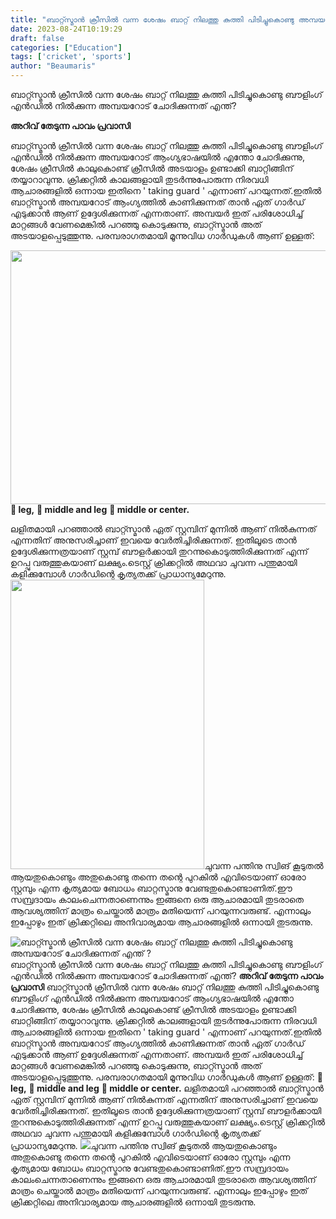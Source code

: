 ```yaml
---
title: "ബാറ്റ്സ്മാൻ ക്രീസിൽ വന്ന ശേഷം ബാറ്റ് നിലത്തു കുത്തി പിടിച്ചുകൊണ്ടു അമ്പയറോട് ചോദിക്കുന്നത് എന്ത് ?"
date: 2023-08-24T10:19:29
draft: false
categories: ["Education"]
tags: ['cricket', 'sports']
author: "Beaumaris"
---
```


ബാറ്റ്സ്മാൻ ക്രീസിൽ വന്ന ശേഷം ബാറ്റ് നിലത്തു കുത്തി പിടിച്ചുകൊണ്ടു ബൗളിംഗ് എൻഡിൽ നിൽക്കുന്ന അമ്പയറോട് ചോദിക്കുന്നത് എന്ത്?

<strong>അറിവ് തേടുന്ന പാവം പ്രവാസി</strong>

ബാറ്റ്സ്മാൻ ക്രീസിൽ വന്ന ശേഷം ബാറ്റ് നിലത്തു കുത്തി പിടിച്ചുകൊണ്ടു ബൗളിംഗ് എൻഡിൽ നിൽക്കുന്ന അമ്പയറോട് ആംഗ്യഭാഷയിൽ എന്തോ ചോദിക്കുന്നു, ശേഷം ക്രീസിൽ കാലുകൊണ്ട് ക്രീസിൽ അടയാളം ഉണ്ടാക്കി ബാറ്റിങ്ങിന് തയ്യാറാവുന്നു. ക്രിക്കറ്റിൽ കാലങ്ങളായി തുടർന്നുപോരുന്ന നിരവധി ആചാരങ്ങളിൽ ഒന്നായ ഇതിനെ ' taking guard ' എന്നാണ് പറയുന്നത്.ഇതിൽ ബാറ്റ്സ്മാൻ അമ്പയറോട് ആംഗ്യത്തിൽ കാണിക്കുന്നത് താൻ ഏത് ഗാർഡ് എടുക്കാൻ ആണ് ഉദ്ദേശിക്കുന്നത് എന്നതാണ്.
അമ്പയർ ഇത് പരിശോധിച്ച് മാറ്റങ്ങൾ വേണമെങ്കിൽ പറഞ്ഞു കൊടുക്കുന്നു, ബാറ്റ്സ്മാൻ അത് അടയാളപ്പെടുത്തുന്നു.
പരമ്പരാഗതമായി മൂന്നുവിധ ഗാർഡുകൾ ആണ് ഉള്ളത്:

<strong><img class="size-full wp-image-415645 aligncenter" src="https://cdn.boolokam.com/articles/2023/08/add.jpg" alt="" width="540" height="406" />📌 leg,</strong>
<strong>📌 middle and leg</strong>
<strong>📌 middle or center.</strong>

ലളിതമായി പറഞ്ഞാൽ ബാറ്റ്സ്മാൻ ഏത് സ്റ്റമ്പിന് മുന്നിൽ ആണ് നിൽകുന്നത് എന്നതിന് അനുസരിച്ചാണ് ഇവയെ വേർതിച്ചിരിക്കുന്നത്. ഇതിലൂടെ താൻ ഉദ്ദേശിക്കുന്നത്രയാണ് സ്റ്റമ്പ് ബൗളർക്കായി തുറന്നുകൊടുത്തിരിക്കുന്നത് എന്ന് ഉറപ്പു വരുത്തുകയാണ് ലക്ഷ്യം.ടെസ്റ്റ് ക്രിക്കറ്റിൽ അഥവാ ചുവന്ന പന്തുമായി കളിക്കുമ്പോൾ ഗാർഡിന്റെ കൃത്യതക്ക് പ്രാധാന്യമേറുന്നു.
<img class="size-full wp-image-415646 aligncenter" src="https://cdn.boolokam.com/articles/2023/08/wdwfwfff.jpg" alt="" width="310" height="463" />ചുവന്ന പന്തിനു സ്വിങ് കൂടുതൽ ആയതുകൊണ്ടും അതുകൊണ്ടു തന്നെ തന്റെ പുറകിൽ എവിടെയാണ് ഓരോ സ്റ്റമ്പും എന്ന കൃത്യമായ ബോധം ബാറ്റസ്മാനു വേണ്ടതുകൊണ്ടാണിത്.ഈ സമ്പ്രദായം കാലംചെന്നതാണെന്നും ഇങ്ങനെ ഒരു ആചാരമായി തുടരാതെ ആവശ്യത്തിന് മാത്രം ചെയ്താൽ മാത്രം മതിയെന്ന് പറയുന്നവരുണ്ട്. എന്നാലും ഇപ്പോഴും ഇത് ക്രിക്കറ്റിലെ അനിവാര്യമായ ആചാരങ്ങളിൽ ഒന്നായി തുടരുന്നു.


![ബാറ്റ്സ്മാൻ ക്രീസിൽ വന്ന ശേഷം ബാറ്റ് നിലത്തു കുത്തി പിടിച്ചുകൊണ്ടു അമ്പയറോട് ചോദിക്കുന്നത് എന്ത് ?](https://cdn.boolokam.com/articles/2023/08/add.jpg)ബാറ്റ്സ്മാൻ ക്രീസിൽ വന്ന ശേഷം ബാറ്റ് നിലത്തു കുത്തി പിടിച്ചുകൊണ്ടു ബൗളിംഗ് എൻഡിൽ നിൽക്കുന്ന അമ്പയറോട് ചോദിക്കുന്നത് എന്ത്? **അറിവ് തേടുന്ന പാവം പ്രവാസി** ബാറ്റ്സ്മാൻ ക്രീസിൽ വന്ന ശേഷം ബാറ്റ് നിലത്തു കുത്തി പിടിച്ചുകൊണ്ടു ബൗളിംഗ് എൻഡിൽ നിൽക്കുന്ന അമ്പയറോട് ആംഗ്യഭാഷയിൽ എന്തോ ചോദിക്കുന്നു, ശേഷം ക്രീസിൽ കാലുകൊണ്ട് ക്രീസിൽ അടയാളം ഉണ്ടാക്കി ബാറ്റിങ്ങിന് തയ്യാറാവുന്നു. ക്രിക്കറ്റിൽ കാലങ്ങളായി തുടർന്നുപോരുന്ന നിരവധി ആചാരങ്ങളിൽ ഒന്നായ ഇതിനെ ' taking guard ' എന്നാണ് പറയുന്നത്.ഇതിൽ ബാറ്റ്സ്മാൻ അമ്പയറോട് ആംഗ്യത്തിൽ കാണിക്കുന്നത് താൻ ഏത് ഗാർഡ് എടുക്കാൻ ആണ് ഉദ്ദേശിക്കുന്നത് എന്നതാണ്. അമ്പയർ ഇത് പരിശോധിച്ച് മാറ്റങ്ങൾ വേണമെങ്കിൽ പറഞ്ഞു കൊടുക്കുന്നു, ബാറ്റ്സ്മാൻ അത് അടയാളപ്പെടുത്തുന്നു. പരമ്പരാഗതമായി മൂന്നുവിധ ഗാർഡുകൾ ആണ് ഉള്ളത്: **📌 leg,** **📌 middle and leg** **📌 middle or center.** ലളിതമായി പറഞ്ഞാൽ ബാറ്റ്സ്മാൻ ഏത് സ്റ്റമ്പിന് മുന്നിൽ ആണ് നിൽകുന്നത് എന്നതിന് അനുസരിച്ചാണ് ഇവയെ വേർതിച്ചിരിക്കുന്നത്. ഇതിലൂടെ താൻ ഉദ്ദേശിക്കുന്നത്രയാണ് സ്റ്റമ്പ് ബൗളർക്കായി തുറന്നുകൊടുത്തിരിക്കുന്നത് എന്ന് ഉറപ്പു വരുത്തുകയാണ് ലക്ഷ്യം.ടെസ്റ്റ് ക്രിക്കറ്റിൽ അഥവാ ചുവന്ന പന്തുമായി കളിക്കുമ്പോൾ ഗാർഡിന്റെ കൃത്യതക്ക് പ്രാധാന്യമേറുന്നു. ![](https://cdn.boolokam.com/articles/2023/08/wdwfwfff.jpg)ചുവന്ന പന്തിനു സ്വിങ് കൂടുതൽ ആയതുകൊണ്ടും അതുകൊണ്ടു തന്നെ തന്റെ പുറകിൽ എവിടെയാണ് ഓരോ സ്റ്റമ്പും എന്ന കൃത്യമായ ബോധം ബാറ്റസ്മാനു വേണ്ടതുകൊണ്ടാണിത്.ഈ സമ്പ്രദായം കാലംചെന്നതാണെന്നും ഇങ്ങനെ ഒരു ആചാരമായി തുടരാതെ ആവശ്യത്തിന് മാത്രം ചെയ്താൽ മാത്രം മതിയെന്ന് പറയുന്നവരുണ്ട്. എന്നാലും ഇപ്പോഴും ഇത് ക്രിക്കറ്റിലെ അനിവാര്യമായ ആചാരങ്ങളിൽ ഒന്നായി തുടരുന്നു.
